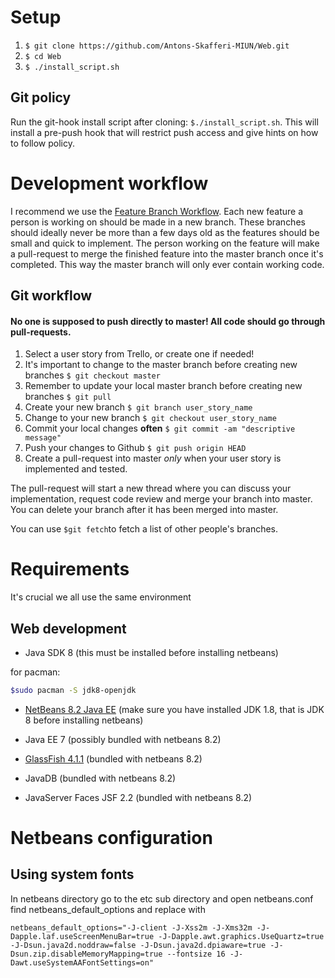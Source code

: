 # Setup

1. `$ git clone https://github.com/Antons-Skafferi-MIUN/Web.git`
2. `$ cd Web`
3. `$ ./install_script.sh`

## Git policy
Run the git-hook install script after cloning: `$./install_script.sh`. This will install a pre-push hook that will restrict push access and give hints on how to follow policy. 

# Development workflow
I recommend we use the [Feature Branch Workflow](https://www.atlassian.com/git/tutorials/comparing-workflows/feature-branch-workflow). Each new feature a person is working on should be made in a new branch. These branches should ideally never be more than a few days old as the features should be small and quick to implement. The person working on the feature will make a pull-request to merge the finished feature into the master branch once it's completed. This way the master branch will only ever contain working code. 

## Git workflow
#### No one is supposed to push directly to master! All code should go through pull-requests.
1. Select a user story from Trello, or create one if needed!
2. It's important to change to the master branch before creating new branches `$ git checkout master`
3. Remember to update your local master branch before creating new branches `$ git pull`
4. Create your new branch `$ git branch user_story_name`
5. Change to your new branch `$ git checkout user_story_name`
6. Commit your local changes __often__ `$ git commit -am "descriptive message"`
7. Push your changes to Github `$ git push origin HEAD`
8. Create a pull-request into master _only_ when your user story is implemented and tested. 

The pull-request will start a new thread where you can discuss your implementation, request code review and merge your branch into master. You can delete your branch after it has been merged into master. 

You can use `$git fetch`to fetch a list of other people's branches. 

# Requirements
It's crucial we all use the same environment

## Web development
* Java SDK 8
(this must be installed before installing netbeans)

for pacman:  
```bash
$sudo pacman -S jdk8-openjdk
```
* [NetBeans 8.2 Java EE](https://netbeans.org/downloads/8.2/) 
(make sure you have installed JDK 1.8, that is JDK 8 before installing netbeans)  
* Java EE 7 
(possibly bundled with netbeans 8.2)
* [GlassFish 4.1.1](http://download.oracle.com/glassfish/4.1.1/release/glassfish-4.1.1-web.zip) 
(bundled with netbeans 8.2)  

* JavaDB (bundled with netbeans 8.2) 
* JavaServer Faces JSF 2.2 (bundled with netbeans 8.2)  


# Netbeans configuration

## Using system fonts
In netbeans directory go to the etc sub directory and open netbeans.conf  
find netbeans_default_options and replace with  
```
netbeans_default_options="-J-client -J-Xss2m -J-Xms32m -J-Dapple.laf.useScreenMenuBar=true -J-Dapple.awt.graphics.UseQuartz=true -J-Dsun.java2d.noddraw=false -J-Dsun.java2d.dpiaware=true -J-Dsun.zip.disableMemoryMapping=true --fontsize 16 -J-Dawt.useSystemAAFontSettings=on"
```
